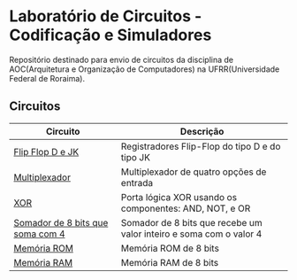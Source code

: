 # Laboratório de Circuitos - Codificação e Simuladores

Repositório destinado para envio de circuitos da disciplina de AOC(Arquitetura e Organização de Computadores) na UFRR(Universidade Federal de Roraima).

## Circuitos

| Circuito                                             | Descrição                                                          |
|------------------------------------------------------|--------------------------------------------------------------------|
| [Flip Flop D e JK](Componente%2001/)                 | Registradores Flip-Flop do tipo D e do tipo JK                     |
| [Multiplexador](Componente%2002/)                    | Multiplexador de quatro opções de entrada                          |
| [XOR](Componente%2003/)                              | Porta lógica XOR usando os componentes: AND, NOT, e OR             |
| [Somador de 8 bits que soma com 4](Componente%2004/) | Somador de 8 bits que recebe um valor inteiro e soma com o valor 4 |
| [Memória ROM](Componente%2005/)                      | Memória ROM de 8 bits                                              |
| [Memória RAM](Componente%2006/)                      | Memória RAM de 8 bits                                              |
